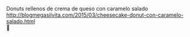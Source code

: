 Donuts rellenos de crema de queso con caramelo salado	http://blogmegasilvita.com/2015/03/cheesecake-donut-con-caramelo-salado.html	
਍